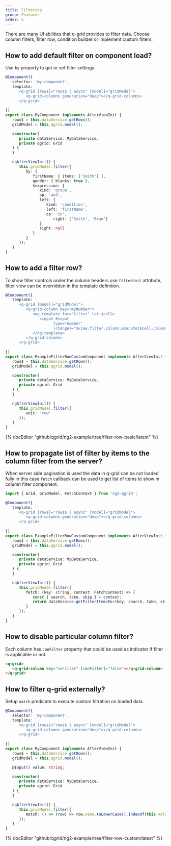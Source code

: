 ```yaml
---
title: Filtering
group: Features
order: 5
---
```


There are many UI abilities that q-grid provides to filter data. Choose column filters, filter row, condition builder or implement custom filters.

## How to add default filter on component load?

Use `by` property to get or set filter settings.

```typescript
@Component({
   selector: 'my-component',
   template: `
      <q-grid [rows]="rows$ | async" [model]="gridModel">
         <q-grid-columns generation="deep"></q-grid-columns>
      </q-grid>
      `
})
export class MyComponent implements AfterViewInit {
   rows$ = this.dataService.getRows();
   gridModel = this.qgrid.model();

   constructor(
      private dataService: MyDataService,
      private qgrid: Grid
   ) {
   }

   ngAfterViewInit() {
      this.gridModel.filter({
         by: {
            firstName: { items: ['Smith'] },
            gender: { blanks: true },
            $expression: {
               kind: 'group',
               op: 'and',
               left: {
                  kind: 'condition',
                  left: 'firstName',
                  op: 'in',
                     right: ['Smith', 'Bran']
               },
               right: null
            }
         }
      });
   }
}
```

## How to add a filter row?

To show filter controls under the column headers use `filterUnit` attribute, filter view can be overridden in the template definition.

```typescript
@Component({
   template: `
      <q-grid [model]="gridModel">
         <q-grid-column key="myNumber">
            <ng-template for="filter" let-$cell>
               <input #input
                     type="number"
                     (change)="$view.filter.column.execute($cell.column.model, input.value)" />
            </ng-template>
         </q-grid-column>
      </q-grid>
   `
})
export class ExampleFilterRowCustomComponent implements AfterViewInit {
   rows$ = this.dataService.getRows();
   gridModel = this.qgrid.model();

   constructor(
      private dataService: MyDataService,
      private qgrid: Grid
   ) {
   }

   ngAfterViewInit() {
      this.gridModel.filter({
         unit: 'row'
      });
   }
}
```

{% docEditor "github/qgrid/ng2-example/tree/filter-row-basic/latest" %}

## How to propagate list of filter by items to the column filter from the server?

When server side pagination is used the data in q-grid can be not loaded fully in this case `fetch` callback can be used to get list of items to show in column filter component.

```typescript
import { Grid, GridModel, FetchContext } from 'ng2-qgrid';

@Component({
   template: `
      <q-grid [rows]="rows$ | async" [model]="gridModel">
         <q-grid-columns generation="deep"></q-grid-columns>
      </q-grid>
   `
})
export class ExampleFilterRowCustomComponent implements AfterViewInit {
   rows$ = this.dataService.getRows();
   gridModel = this.qgrid.model();

   constructor(
      private dataService: MyDataService,
      private qgrid: Grid
   ) {
   }

   ngAfterViewInit() {
      this.gridModel.filter({
         fetch: (key: string, context: FetchContext) => {
            const { search, take, skip } = context;
            return dataService.getFilterItemsFor(key, search, take, skip);
         }
      });
   }
}
```

## How to disable particular column filter?

Each column has `canFilter` property that could be used as indicator if filter is applicable or not.

```html
<q-grid>
   <q-grid-column key="noFilter" [canFilter]="false"></q-grid-column>
</q-grid>
```

## How to filter q-grid externally?

Setup `match` predicate to execute custom filtration on loaded data.

```typescript
@Component({
   selector: 'my-component',
   template: `
      <q-grid [rows]="rows$ | async" [model]="gridModel">
         <q-grid-columns generation="deep"></q-grid-columns>
      </q-grid>
      `
})
export class MyComponent implements AfterViewInit {
   rows$ = this.dataService.getRows();
   gridModel = this.qgrid.model();

   @Input() value: string;

   constructor(
      private dataService: MyDataService,
      private qgrid: Grid
   ) {
   }

   ngAfterViewInit() {
      this.gridModel.filter({
         match: () => (row) => row.name.toLowerCase().indexOf(this.value) >= 0,
      });
   }
}
```

{% docEditor "github/qgrid/ng2-example/tree/filter-row-custom/latest" %}

